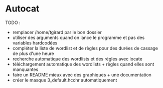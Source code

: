 # Autocat


TODO : 
- remplacer /home/tgirard par le bon dossier
- utiliser des arguments quand on lance le programme et pas des variables hardcodées
- compléter la liste de wordlist et de règles pour des durées de cassage de plus d'une heure
- recherche automatique des wordlists et des règles avec locate 
- téléchargement automatique des wordlists + règles quand elles sont manquantes
- faire un README mieux avec des graphiques + une documentation
- créer le masque 3_default.hcchr automatiquement
